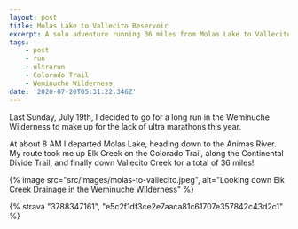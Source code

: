 ```yaml
---
layout: post
title: Molas Lake to Vallecito Reservoir
excerpt: A solo adventure running 36 miles from Molas Lake to Vallecito Reservoir in the Weminuche Wilderness
tags:
    - post
    - run
    - ultrarun
    - Colorado Trail
    - Weminuche Wilderness
date: '2020-07-20T05:31:22.346Z'
---
```

Last Sunday, July 19th, I decided to go for a long run in the Weminuche Wilderness to make up for the lack of ultra marathons this year.

At about 8 AM I departed Molas Lake, heading down to the Animas River. My route took me up Elk Creek on the Colorado Trail, along the Continental Divide Trail, and finally down Vallecito Creek for a total of 36 miles!

{% image src="src/images/molas-to-vallecito.jpeg", alt="Looking down Elk Creek Drainage in the Weminuche Wilderness" %}

{% strava "3788347161", "e5c2f1df3ce2e7aaca81c61707e357842c43d2c1" %}
